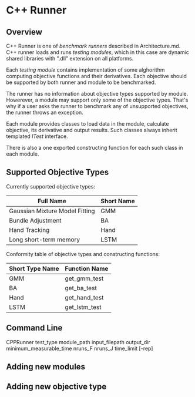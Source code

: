 # C++ Runner

## Overview
C++ Runner is one of _benchmark runners_ described in Architecture.md. C++ runner loads and runs _testing modules_, which in this case are dynamic shared libraries with ".dll" extension on all platforms. 

Each _testing module_ contains implementation of some alghorithm computing objective functions and their derivatives. Each objective should be supported by both runner and module to be benchmarked.

The runner has no information about objective types supported by module. Howerever, a module may support only some of the objective types. That's why if a user asks the runner to benchmark any of unsupported objectives, the runner throws an exception.

Each module provides classes to load data in the module, calculate objective, its derivative and output results. Such classes always inherit templated _ITest_ interface.

There is also a one exported constructing function for each such class in each module.

## Supported Objective Types
Currently supported objective types:
	 
| Full Name | Short Name |
|--|--|
| Gaussian Mixture Model Fitting | GMM |
| Bundle Adjustment| BA |
| Hand Tracking | Hand |
| Long short-term memory | LSTM |

Conformity table of objective types and constructing functions:

| Short Type Name | Function Name |
|--|--|
| GMM | get_gmm_test |
| BA| get_ba_test |
| Hand | get_hand_test |
| LSTM | get_lstm_test|


## Command Line

CPPRunner test_type module_path input_filepath output_dir minimum_measurable_time nruns_F nruns_J time_limit [-rep]

## Adding new modules

## Adding new objective type